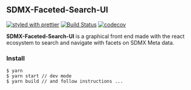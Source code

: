 ## SDMX-Faceted-Search-UI

[![styled with prettier](https://img.shields.io/badge/styled_with-prettier-ff69b4.svg)](https://github.com/prettier/prettier)
[![Build Status](https://travis-ci.org/redpelicans/sdmx-faceted-search-ui.svg?branch=develop)](https://travis-ci.org/redpelicans/sdmx-faceted-search-ui)
[![codecov](https://codecov.io/gh/redpelicans/sdmx-faceted-search-ui/branch/develop/graph/badge.svg)](https://codecov.io/gh/redpelicans/sdmx-faceted-search-ui)


**SDMX-Faceted-Search-UI** is a graphical front end made with the react ecosystem to search and navigate with facets on SDMX Meta data.

### Install


```
$ yarn
$ yarn start // dev mode
$ yarn build // and follow instructions ...
```
